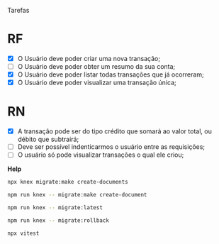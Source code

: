 Tarefas

# RF

- [x] O Usuário deve poder criar uma nova transação;
- [ ] O Usuário deve poder obter um resumo da sua conta;
- [x] O Usuário deve poder listar todas transações que já ocorreram;
- [x] O Usuário deve poder visualizar uma transação única;

# RN

- [x] A transação pode ser do tipo crédito que somará ao valor total, ou débito que subtrairá;
- [ ] Deve ser possível indenticarmos o usuário entre as requisições;
- [ ] O usuário só pode visualizar transações o qual ele criou;

**Help**

```sh
npx knex migrate:make create-documents

npm run knex -- migrate:make create-document

npm run knex -- migrate:latest

npm run knex -- migrate:rollback

npx vitest
```
